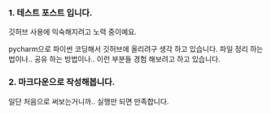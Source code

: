 ### 1. 테스트 포스트 입니다.

깃허브 사용에 익숙해지려고 노력 중이예요. 

pycharm으로  파이썬 코딩해서 깃허브에 올리려구 생각 하고 있습니다.
파일 정리 하는 법이나.. 공유 하는 방법이나.. 이런 부분들 경험 해보려고 하고 있습니다. 

### 2. 마크다운으로 작성해봅니다. 

일단 처음으로 써보는거니까.. 실행만 되면 만족합니다. 
